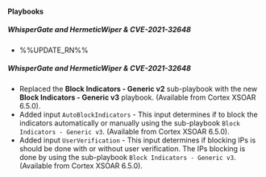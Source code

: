 
#### Playbooks

##### WhisperGate and HermeticWiper & CVE-2021-32648

- %%UPDATE_RN%%

##### WhisperGate and HermeticWiper & CVE-2021-32648

- Replaced the **Block Indicators - Generic v2** sub-playbook with the new **Block Indicators - Generic v3** playbook. (Available from Cortex XSOAR 6.5.0).
- Added input `AutoBlockIndicators` - This input determines if to block the indicators automatically or manually using the sub-playbook `Block Indicators - Generic v3`. (Available from Cortex XSOAR 6.5.0).
- Added input `UserVerification` - This input determines if blocking IPs is should be done with or without user verification.  The IPs blocking is done by using the sub-playbook `Block Indicators - Generic v3`. (Available from Cortex XSOAR 6.5.0).